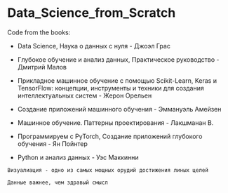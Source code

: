 # Data_Science_from_Scratch
Code from the books:

- Data Science, Наука о данных с нуля - Джоэл Грас

- Глубокое обучение и анализ данных, Практическое руководство - Дмитрий Малов

- Прикладное машинное обучение с помощью Scikit-Learn, Keras и TensorFlow: концепции, инструменты и техники для создания интеллектуальных систем - Жерон Орельен

- Создание приложений машинного обучения - Эммануэль Амейзен

- Машинное обучение. Паттерны проектирования - Лакшманан В.

- Программируем с PyTorch, Создание приложений глубокого обучения - Ян Пойнтер

- Python и анализ данных - Уэс Маккинни
```
Визуалиация - одно из самых мощных орудий достижения линых целей
```

```
Данные важнее, чем здравый смысл
```
